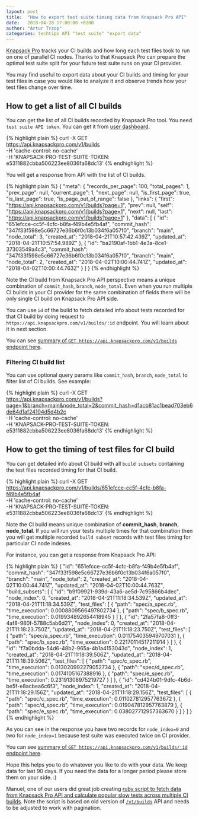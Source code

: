 ```yaml
---
layout: post
title:  "How to export test suite timing data from Knapsack Pro API"
date:   2018-04-28 17:00:00 +0200
author: "Artur Trzop"
categories: techtips API "test suite" "export data"
---
```


[Knapsack Pro](https://knapsackpro.com) tracks your CI builds and how long each test files took to run on one of parallel CI nodes. Thanks to that Knapsack Pro can prepare the optimal test suite split for your future test suite runs on your CI provider.

You may find useful to export data about your CI builds and timing for your test files in case you would like to analyze it and observe trends how your test files change over time.

## How to get a list of all CI builds

You can get the list of all CI builds recorded by Knapsack Pro tool. You need `test suite API token`. You can get it from [user dashboard](https://knapsackpro.com/sessions).

{% highlight plain %}
curl -X GET \
  https://api.knapsackpro.com/v1/builds \
  -H 'cache-control: no-cache' \
  -H 'KNAPSACK-PRO-TEST-SUITE-TOKEN: e5311882cbba506223ee8036fa68dc13'
{% endhighlight %}

You will get a response from API with the list of CI builds.

{% highlight plain %}
{
    "meta": {
        "records_per_page": 100,
        "total_pages": 1,
        "prev_page": null,
        "current_page": 1,
        "next_page": null,
        "is_first_page": true,
        "is_last_page": true,
        "is_page_out_of_range": false
    },
    "links": {
        "first": "https://api.knapsackpro.com/v1/builds?page=1",
        "prev": null,
        "self": "https://api.knapsackpro.com/v1/builds?page=1",
        "next": null,
        "last": "https://api.knapsackpro.com/v1/builds?page=1"
    },
    "data": [
        {
          "id": "651efcce-cc5f-4cfc-b8fa-f49b4e5fb4af",
          "commit_hash": "347f33f598e5c66727e36b6f0c13b034f6a057f0",
          "branch": "main",
          "node_total": 3,
          "created_at": "2018-04-21T10:57:42.439Z",
          "updated_at": "2018-04-21T10:57:54.989Z"
        },
        {
          "id": "ba2190af-1bb1-4e3a-8ce1-37303549a4c3",
          "commit_hash": "347f33f598e5c66727e36b6f0c13b034f6a057f0",
          "branch": "main",
          "node_total": 2,
          "created_at": "2018-04-02T10:00:44.741Z",
          "updated_at": "2018-04-02T10:00:44.763Z"
        }
    ]
}
{% endhighlight %}

Note the CI build from Knapsack Pro API perspective means a unique combination of `commit_hash`, `branch`, `node_total`. Even when you run multiple CI builds in your CI provider for the same combination of fields there will be only single CI build on Knapsack Pro API side.

You can use `id` of the build to fetch detailed info about tests recorded for that CI build by doing request to `https://api.knapsackpro.com/v1/builds/:id` endpoint. You will learn about it in next section.

You can see [summary of `GET https://api.knapsackpro.com/v1/builds` endpoint here](/api/v1/#builds_get).

### Filtering CI build list

You can use optional query params like `commit_hash`, `branch`, `node_total` to filter list of CI builds. See example:

{% highlight plain %}
curl -X GET \
  https://api.knapsackpro.com/v1/builds?page=1&branch=main&node_total=2&commit_hash=d1acb81ac1bead703eb6de64d1af24104d5d4b2c \
  -H 'cache-control: no-cache' \
  -H 'KNAPSACK-PRO-TEST-SUITE-TOKEN: e5311882cbba506223ee8036fa68dc13'
{% endhighlight %}

## How to get the timing of test files for CI build

You can get detailed info about CI build with all `build subsets` containing the test files recorded timing for that CI build.

{% highlight plain %}
curl -X GET \
  https://api.knapsackpro.com/v1/builds/651efcce-cc5f-4cfc-b8fa-f49b4e5fb4af \
  -H 'cache-control: no-cache' \
  -H 'KNAPSACK-PRO-TEST-SUITE-TOKEN: e5311882cbba506223ee8036fa68dc13'
{% endhighlight %}

Note the CI build means unique combination of __commit_hash__, __branch__, __node_total__.
If you will run your tests multiple times for that combination then you will get multiple recorded `build subset` records with test files timing for particular CI node indexes.

For instance, you can get a response from Knapsack Pro API:

{% highlight plain %}
{
  "id": "651efcce-cc5f-4cfc-b8fa-f49b4e5fb4af",
  "commit_hash": "347f33f598e5c66727e36b6f0c13b034f6a057f0",
  "branch": "main",
  "node_total": 2,
  "created_at": "2018-04-02T10:00:44.741Z",
  "updated_at": "2018-04-02T10:00:44.763Z",
  "build_subsets": [
    {
      "id": "b9f09921-939d-43a6-ae5d-7c95866b4dec",
      "node_index": 0,
      "created_at": "2018-04-21T11:18:34.539Z",
      "updated_at": "2018-04-21T11:18:34.539Z",
      "test_files": [
        {
          "path": "spec/a_spec.rb",
          "time_execution": 0.0008809566497802734
        },
        {
          "path": "spec/b_spec.rb",
          "time_execution": 0.019934892654418945
        }
      ]
    },
    {
      "id": "2fa57fa8-0ff3-4af8-980f-5788c5ab6d21",
      "node_index": 0,
      "created_at": "2018-04-21T11:18:23.750Z",
      "updated_at": "2018-04-21T11:18:23.750Z",
      "test_files": [
        {
          "path": "spec/a_spec.rb",
          "time_execution": 0.011754035949707031
        },
        {
          "path": "spec/b_spec.rb",
          "time_execution": 0.22170114517211914
        }
      ]
    },
    {
      "id": "f7a0bdda-54d6-48b2-965a-4b1a4153043d",
      "node_index": 1,
      "created_at": "2018-04-21T11:18:39.506Z",
      "updated_at": "2018-04-21T11:18:39.506Z",
      "test_files": [
        {
          "path": "spec/c_spec.rb",
          "time_execution": 0.013020992279052734
        },
        {
          "path": "spec/d_spec.rb",
          "time_execution": 0.0174105167388916
        },
        {
          "path": "spec/e_spec.rb",
          "time_execution": 0.23191308975219727
        }
      ]
    },
    {
      "id": "cd424b01-9dfc-4b6d-be5f-e8acbea6c6f3",
      "node_index": 1,
      "created_at": "2018-04-21T11:18:29.156Z",
      "updated_at": "2018-04-21T11:18:29.156Z",
      "test_files": [
        {
          "path": "spec/c_spec.rb",
          "time_execution": 0.011027812957763672
        },
        {
          "path": "spec/d_spec.rb",
          "time_execution": 0.019047812957763879
        },
        {
          "path": "spec/e_spec.rb",
          "time_execution": 0.038027712957363670
        }
      ]
    }
  ]
}
{% endhighlight %}

As you can see in the response you have two records for `node_index=0` and two for `node_index=1` because test suite was executed twice on CI provider.

You can see [summary of `GET https://api.knapsackpro.com/v1/builds/:id` endpoint here](/api/v1/#builds__id_get).

Hope this helps you to do whatever you like to do with your data. We keep data for last 90 days. If you need the data for a longer period please store them on your side. :)

Manuel, one of our users did great job creating [ruby script to fetch data from Knapsack Pro API and calculate popular slow tests across multiple CI builds](https://gist.github.com/manuelpuyol/9e1502cba67fa22c8b5e92b7382bab5a). Note the script is based on old version of [`/v1/builds`](/api/v1/#builds_get) API and needs to be adjusted to work with pagination.

